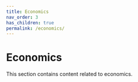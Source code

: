 ```yaml
---
title: Economics
nav_order: 3
has_children: true
permalink: /economics/
---
```


# Economics

This section contains content related to economics.
